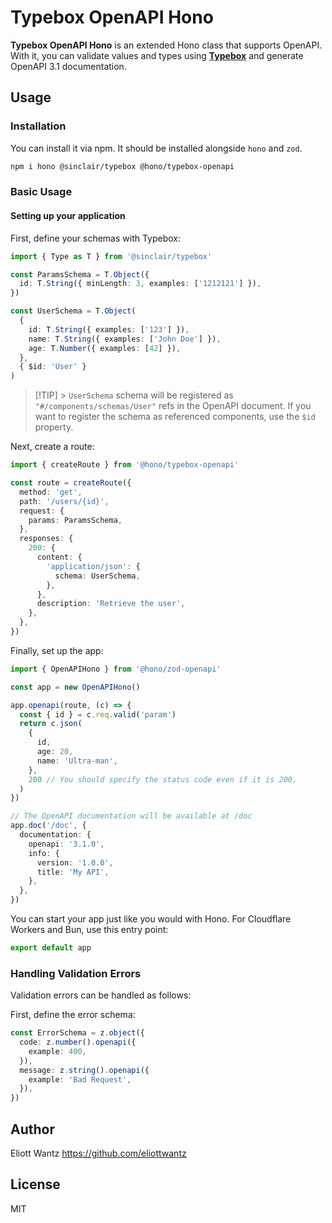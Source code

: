 # Typebox OpenAPI Hono

**Typebox OpenAPI Hono** is an extended Hono class that supports OpenAPI. With it, you can validate values and types using [**Typebox**](https://github.com/sinclairzx81/typebox) and generate OpenAPI 3.1 documentation.

## Usage

### Installation

You can install it via npm. It should be installed alongside `hono` and `zod`.

```sh
npm i hono @sinclair/typebox @hono/typebox-openapi
```

### Basic Usage

#### Setting up your application

First, define your schemas with Typebox:

```ts
import { Type as T } from '@sinclair/typebox'

const ParamsSchema = T.Object({
  id: T.String({ minLength: 3, examples: ['1212121'] }),
})

const UserSchema = T.Object(
  {
    id: T.String({ examples: ['123'] }),
    name: T.String({ examples: ['John Doe'] }),
    age: T.Number({ examples: [42] }),
  },
  { $id: 'User' }
)
```

> [!TIP] > `UserSchema` schema will be registered as `"#/components/schemas/User"` refs in the OpenAPI document.
> If you want to register the schema as referenced components, use the `$id` property.

Next, create a route:

```ts
import { createRoute } from '@hono/typebox-openapi'

const route = createRoute({
  method: 'get',
  path: '/users/{id}',
  request: {
    params: ParamsSchema,
  },
  responses: {
    200: {
      content: {
        'application/json': {
          schema: UserSchema,
        },
      },
      description: 'Retrieve the user',
    },
  },
})
```

Finally, set up the app:

```ts
import { OpenAPIHono } from '@hono/zod-openapi'

const app = new OpenAPIHono()

app.openapi(route, (c) => {
  const { id } = c.req.valid('param')
  return c.json(
    {
      id,
      age: 20,
      name: 'Ultra-man',
    },
    200 // You should specify the status code even if it is 200.
  )
})

// The OpenAPI documentation will be available at /doc
app.doc('/doc', {
  documentation: {
    openapi: '3.1.0',
    info: {
      version: '1.0.0',
      title: 'My API',
    },
  },
})
```

You can start your app just like you would with Hono. For Cloudflare Workers and Bun, use this entry point:

```ts
export default app
```

### Handling Validation Errors

Validation errors can be handled as follows:

First, define the error schema:

```ts
const ErrorSchema = z.object({
  code: z.number().openapi({
    example: 400,
  }),
  message: z.string().openapi({
    example: 'Bad Request',
  }),
})
```

## Author

Eliott Wantz <https://github.com/eliottwantz>

## License

MIT
